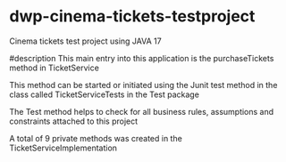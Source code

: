 # dwp-cinema-tickets-testproject
Cinema tickets test project using JAVA 17 

#description
This main entry into this application is the purchaseTickets method in TicketService

This method can be started or initiated using the Junit test method in the class called TicketServiceTests in the Test package

The Test method helps to check for all business rules, assumptions and constraints attached to this project

A total of 9 private methods was created in the TicketServiceImplementation 


